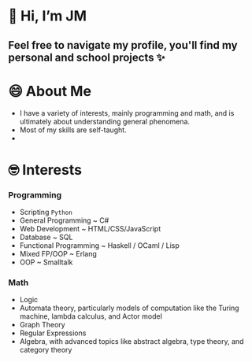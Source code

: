# 👋 Hi, I’m JM
## Feel free to navigate my profile, you'll find my personal and school projects ✨

# 😄 About Me
- I have a variety of interests, mainly programming and math, and is ultimately about understanding general phenomena.
- Most of my skills are self-taught.
- 

# 🤓 Interests
### Programming
- Scripting ```Python```
- General Programming ~ C#
- Web Development ~ HTML/CSS/JavaScript
- Database ~ SQL
- Functional Programming ~ Haskell / OCaml / Lisp
- Mixed FP/OOP ~ Erlang
- OOP ~ Smalltalk

### Math
- Logic
- Automata theory, particularly models of computation like the Turing machine, lambda calculus, and Actor model
- Graph Theory
- Regular Expressions
- Algebra, with advanced topics like abstract algebra, type theory, and category theory
